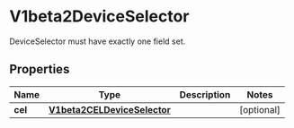 

# V1beta2DeviceSelector

DeviceSelector must have exactly one field set.

## Properties

| Name | Type | Description | Notes |
|------------ | ------------- | ------------- | -------------|
|**cel** | [**V1beta2CELDeviceSelector**](V1beta2CELDeviceSelector.md) |  |  [optional] |



